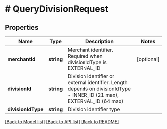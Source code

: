 # # QueryDivisionRequest

## Properties

Name | Type | Description | Notes
------------ | ------------- | ------------- | -------------
**merchantId** | **string** | Merchant identifier. Required when divisionIdType is EXTERNAL_ID | [optional]
**divisionId** | **string** | Division identifier or external identifier. Length depends on divisionIdType - INNER_ID (21 max), EXTERNAL_ID (64 max) |
**divisionIdType** | **string** | Division identifier type |

[[Back to Model list]](../../README.md#models) [[Back to API list]](../../README.md#endpoints) [[Back to README]](../../README.md)
